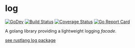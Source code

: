 # log

[![GoDev][godev-image]][godev-url]
[![Build Status][build-image]][build-url]
[![Coverage Status][coverage-image]][coverage-url]
[![Go Report Card][goreport-image]][goreport-url]

A golang library providing a lightweight logging *facade*.

[see rustlang log package](https://github.com/rust-lang/log)

[godev-image]: https://img.shields.io/badge/go.dev-reference-5272B4?logo=go&logoColor=white
[godev-url]: https://pkg.go.dev/github.com/go-x-pkg/log

[build-image]: https://travis-ci.org/go-x-pkg/log.svg?branch=master
[build-url]: https://travis-ci.org/go-x-pkg/log

[coverage-image]: https://coveralls.io/repos/github/go-x-pkg/log/badge.svg?branch=master
[coverage-url]: https://coveralls.io/github/go-x-pkg/log?branch=master

[goreport-image]: https://goreportcard.com/badge/github.com/go-x-pkg/log
[goreport-url]: https://goreportcard.com/report/github.com/go-x-pkg/log
